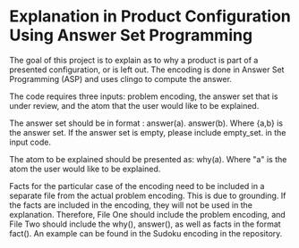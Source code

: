 # Explanation in Product Configuration Using Answer Set Programming

The goal of this project is to explain as to why a product is part of a presented configuration, or is left out. The encoding is done in Answer Set Programming (ASP) and uses clingo to compute the answer.

The code requires three inputs: problem encoding, the answer set that is under review, and the atom that the user would like to be explained.

The answer set should be in format : answer(a). answer(b). Where {a,b} is the answer set. If the answer set is empty, please include empty_set. in the input code.

The atom to be explained should be presented as: why(a). Where "a" is the atom the user would like to be explained.

Facts for the particular case of the encoding need to be included in a separate file from the actual problem encoding. This is due to grounding. If the facts are included in the encoding, they will not be used in the explanation. Therefore, File One should include the problem encoding, and File Two should include the why(), answer(), as well as facts in the format fact(). An example can be found in the Sudoku encoding in the repository.
